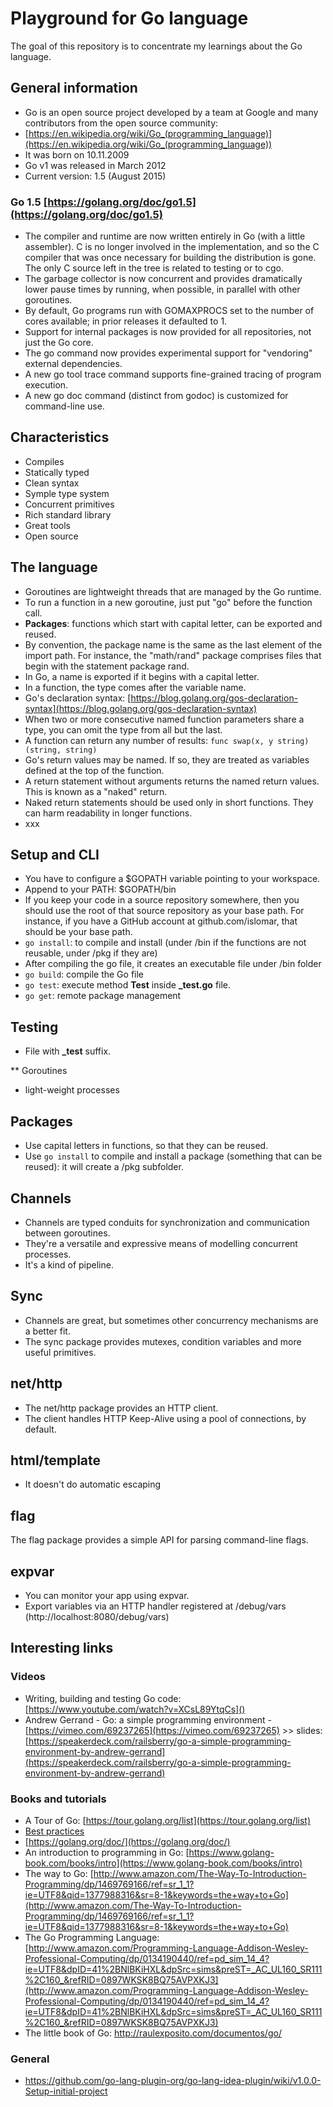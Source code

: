 # Playground for Go language
The goal of this repository is to concentrate my learnings about the Go language.

## General information
* Go is an open source project developed by a team at Google and many contributors from the open source community:
 * [https://en.wikipedia.org/wiki/Go_(programming_language)](https://en.wikipedia.org/wiki/Go_(programming_language))
* It was born on 10.11.2009
* Go v1 was released in March 2012
* Current version: 1.5 (August 2015)

### Go 1.5 [https://golang.org/doc/go1.5](https://golang.org/doc/go1.5)
* The compiler and runtime are now written entirely in Go (with a little assembler). C is no longer involved in the implementation, and so the C compiler that was once necessary for building the distribution is gone. The only C source left in the tree is related to testing or to cgo.
* The garbage collector is now concurrent and provides dramatically lower pause times by running, when possible, in parallel with other goroutines.
* By default, Go programs run with GOMAXPROCS set to the number of cores available; in prior releases it defaulted to 1.
* Support for internal packages is now provided for all repositories, not just the Go core.
* The go command now provides experimental support for "vendoring" external dependencies.
* A new go tool trace command supports fine-grained tracing of program execution.
* A new go doc command (distinct from godoc) is customized for command-line use.


## Characteristics
* Compiles
* Statically typed
* Clean syntax
* Symple type system
* Concurrent primitives
* Rich standard library
* Great tools
* Open source

## The language
* Goroutines are lightweight threads that are managed by the Go runtime.
* To run a function in a new goroutine, just put "go" before the function call.
 * **Packages**: functions which start with capital letter, can be exported and reused.
* By convention, the package name is the same as the last element of the import path. For instance, the "math/rand" package comprises files that begin with the statement package rand.
* In Go, a name is exported if it begins with a capital letter.
* In a function, the type comes after the variable name.
* Go's declaration syntax: [https://blog.golang.org/gos-declaration-syntax](https://blog.golang.org/gos-declaration-syntax)
* When two or more consecutive named function parameters share a type, you can omit the type from all but the last.
* A function can return any number of results: `func swap(x, y string) (string, string)`
* Go's return values may be named. If so, they are treated as variables defined at the top of the function.
* A return statement without arguments returns the named return values. This is known as a "naked" return.
 * Naked return statements should be used only in short functions. They can harm readability in longer functions.
* xxx

## Setup and CLI
* You have to configure a $GOPATH variable pointing to your workspace.
* Append to your PATH: $GOPATH/bin
* If you keep your code in a source repository somewhere, then you should use the root of that source repository as your base path. For instance, if you have a GitHub account at github.com/islomar, that should be your base path.
* `go install`: to compile and install (under /bin if the functions are not reusable, under /pkg if they are)
 * After compiling the go file, it creates an executable file under /bin folder
* `go build`: compile the Go file
* `go test`: execute method **Test** inside **_test.go** file.
* `go get`: remote package management

## Testing
* File with **_test** suffix.

** Goroutines
* light-weight processes

## Packages
* Use capital letters in functions, so that they can be reused.
* Use `go install` to compile and install a package (something that can be reused): it will create a /pkg subfolder.

## Channels
* Channels are typed conduits for synchronization and communication between goroutines.
* They're a versatile and expressive means of modelling concurrent processes.
* It's a kind of pipeline.

## Sync
* Channels are great, but sometimes other concurrency mechanisms are a better fit.
* The sync package provides mutexes, condition variables and more useful primitives.

## net/http
* The net/http package provides an HTTP client.
* The client handles HTTP Keep-Alive using a pool of connections, by default.

## html/template
* It doesn't do automatic escaping

## flag
The flag package provides a simple API for parsing command-line flags.

## expvar
* You can monitor your app using expvar.
* Export variables via an HTTP handler registered at /debug/vars (http://localhost:8080/debug/vars)

## Interesting links

### Videos
* Writing, building and testing Go code: [https://www.youtube.com/watch?v=XCsL89YtqCs]()
* Andrew Gerrand - Go: a simple programming environment - [https://vimeo.com/69237265](https://vimeo.com/69237265) >> slides: [https://speakerdeck.com/railsberry/go-a-simple-programming-environment-by-andrew-gerrand](https://speakerdeck.com/railsberry/go-a-simple-programming-environment-by-andrew-gerrand)


### Books and tutorials
* A Tour of Go: [https://tour.golang.org/list](https://tour.golang.org/list)
* [Best practices](https://peter.bourgon.org/go-best-practices-2016/)
* [https://golang.org/doc/](https://golang.org/doc/)
* An introduction to programming in Go: [https://www.golang-book.com/books/intro](https://www.golang-book.com/books/intro)
* The way to Go: [http://www.amazon.com/The-Way-To-Introduction-Programming/dp/1469769166/ref=sr_1_1?ie=UTF8&qid=1377988316&sr=8-1&keywords=the+way+to+Go](http://www.amazon.com/The-Way-To-Introduction-Programming/dp/1469769166/ref=sr_1_1?ie=UTF8&qid=1377988316&sr=8-1&keywords=the+way+to+Go)
* The Go Programming Language: [http://www.amazon.com/Programming-Language-Addison-Wesley-Professional-Computing/dp/0134190440/ref=pd_sim_14_4?ie=UTF8&dpID=41%2BNlBKiHXL&dpSrc=sims&preST=_AC_UL160_SR111%2C160_&refRID=0897WKSK8BQ75AVPXKJ3](http://www.amazon.com/Programming-Language-Addison-Wesley-Professional-Computing/dp/0134190440/ref=pd_sim_14_4?ie=UTF8&dpID=41%2BNlBKiHXL&dpSrc=sims&preST=_AC_UL160_SR111%2C160_&refRID=0897WKSK8BQ75AVPXKJ3)
* The little book of Go: http://raulexposito.com/documentos/go/

### General
* https://github.com/go-lang-plugin-org/go-lang-idea-plugin/wiki/v1.0.0-Setup-initial-project
